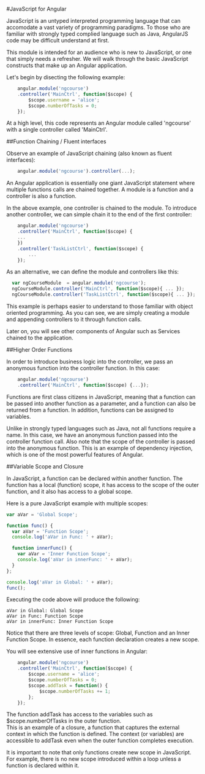 #JavaScript for Angular

JavaScript is an untyped interpreted programming language that can accomodate a vast variety of 
programming paradigms.  To those who are familiar with strongly typed complied language such as
Java, AngularJS code may be difficult understand at first.

This module is intended for an audience who is new to JavaScript, or one that simply needs a 
refresher.  We will walk through the basic JavaScript constructs that make up an Angular application.

Let's begin by disecting the following example:

```javascript
	angular.module('ngcourse')
 	.controller('MainCtrl', function($scope) {
   		$scope.username = 'alice';
   		$scope.numberOfTasks = 0;
 	});
```

At a high level, this code represents an Angular module called 'ngcourse' with a single controller
called 'MainCtrl'.

##Function Chaining / Fluent interfaces

Observe an example of JavaScript chaining (also known as fluent interfaces):

```javascript
	angular.module('ngcourse').controller(...);
```

An Angular application is essentially one giant JavaScript statement where multiple functions calls
are chained together.  A module is a function and a controller is also a function.

In the above example, one controller is chained to the module.  To introduce another controller, 
we can simple chain it to the end of the first controller:

```javascript
	angular.module('ngcourse')
 	.controller('MainCtrl', function($scope) {
   	...
 	})
 	.controller('TaskListCtrl', function($scope) {
 		...
 	});
```

As an alternative, we can define the module and controllers like this:

```javascript
  var ngCourseModule  = angular.module('ngcourse');
  ngCourseModule.controller('MainCtrl', function($scope){ ... });
  ngCourseModule.controller('TaskListCtrl', function($scope){ ... });
```

This example is perhaps easier to understand to those familiar with object oriented programming.  As you 
can see, we are simply creating a module and appending controllers to it through function calls.

Later on, you will see other components of Angular such as Services chained to the application.

##Higher Order Functions

In order to introduce business logic into the controller, we pass an anonymous function into the
controller function.  In this case:

```javascript
	angular.module('ngcourse')
 	.controller('MainCtrl', function($scope) {...});
```
Functions are first class citizens in JavaScript, meaning that a function can be passed into another
function as a parameter, and a function can also be returned from a function.  In addition, functions
can be assigned to variables.

Unlike in strongly typed languages such as Java, not all functions require a name.  In this case, we have
an anonymous function passed into the controller function call.  Also note that the scope of the controller 
is passed into the anonymous function. This is an example of dependency injection, which is one of the most 
powerful features of Angular.

##Variable Scope and Closure

In JavaScript, a function can be declared within another function.  The function has a local (function)
scope, it has access to the scope of the outer function, and it also has access to a global scope.

Here is a pure JavaScript example with multiple scopes:

```javascript
var aVar = 'Global Scope';

function func() {
  var aVar = 'Function Scope'; 
  console.log('aVar in Func: ' + aVar); 

  function innerFunc() {
    var aVar = 'Inner Function Scope';
    console.log('aVar in innerFunc: ' + aVar); 
  }
};

console.log('aVar in Global: ' + aVar);
func();
```
Executing the code above will produce the following:

```
aVar in Global: Global Scope
aVar in Func: Function Scope
aVar in innerFunc: Inner Function Scope
```

Notice that there are three levels of scope: Global, Function and an Inner Function Scope.  In essence,
each function declaration creates a new scope.

You will see extensive use of inner functions in Angular:

```javascript
	angular.module('ngcourse')
 	.controller('MainCtrl', function($scope) {
   		$scope.username = 'alice';
   		$scope.numberOfTasks = 0;
   		$scope.addTask = function() {
      		$scope.numberOfTasks += 1;
    	};
 	});
```
The function addTask has access to the variables such as $scope.numberOfTasks in the outer function.  
This is an example of a closure, a function that captures the external context in which the function
is defined.  The context (or variables) are accessible to addTask even when the outer function completes
execution.  

It is important to note that only functions create new scope in JavaScript.  For example, there 
is no new scope introduced within a loop unless a function is declared within it.





